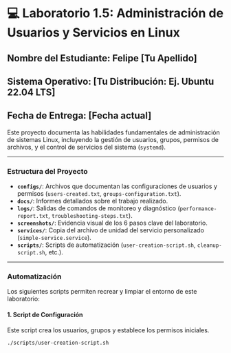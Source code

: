# 💻 Laboratorio 1.5: Administración de Usuarios y Servicios en Linux

## Nombre del Estudiante: Felipe [Tu Apellido]
## Sistema Operativo: [Tu Distribución: Ej. Ubuntu 22.04 LTS]
## Fecha de Entrega: [Fecha actual]

Este proyecto documenta las habilidades fundamentales de administración de sistemas Linux, incluyendo la gestión de usuarios, grupos, permisos de archivos, y el control de servicios del sistema (`systemd`).

---

### Estructura del Proyecto

* **`configs/`**: Archivos que documentan las configuraciones de usuarios y permisos (`users-created.txt`, `groups-configuration.txt`).
* **`docs/`**: Informes detallados sobre el trabajo realizado.
* **`logs/`**: Salidas de comandos de monitoreo y diagnóstico (`performance-report.txt`, `troubleshooting-steps.txt`).
* **`screenshots/`**: Evidencia visual de los 6 pasos clave del laboratorio.
* **`services/`**: Copia del archivo de unidad del servicio personalizado (`simple-service.service`).
* **`scripts/`**: Scripts de automatización (`user-creation-script.sh`, `cleanup-script.sh`, etc.).

---

### Automatización

Los siguientes scripts permiten recrear y limpiar el entorno de este laboratorio:

#### 1. Script de Configuración
Este script crea los usuarios, grupos y establece los permisos iniciales.
```bash
./scripts/user-creation-script.sh
